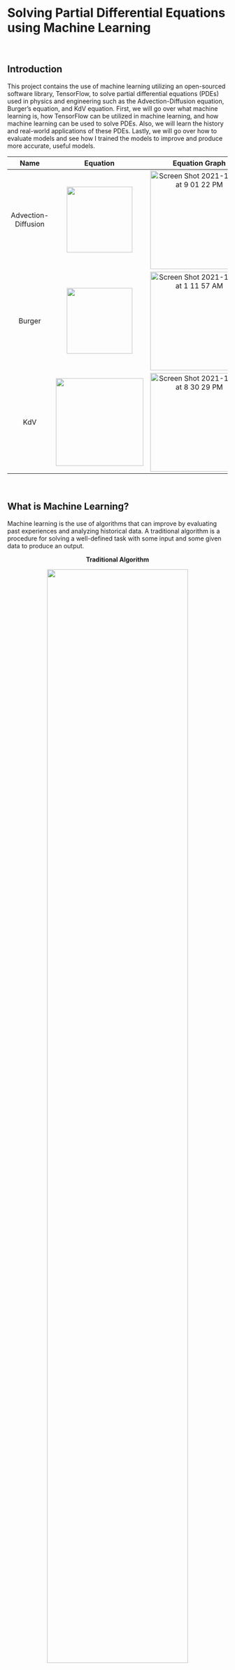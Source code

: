 # Solving Partial Differential Equations using Machine Learning 

<br />

## Introduction
This project contains the use of machine learning utilizing an open-sourced software library, TensorFlow, to solve partial differential equations (PDEs) used in physics and engineering such as the Advection-Diffusion equation, Burger’s equation, and KdV equation. First, we will go over what machine learning is, how TensorFlow can be utilized in machine learning, and how machine learning can be used to solve PDEs. Also, we will learn the history and real-world applications of these PDEs. Lastly, we will go over how to evaluate models and see how I trained the models to improve and produce more accurate, useful models.


| Name| Equation| Equation Graph|
|:---:|:--------:|:------:|
|Advection-Diffusion|<img width="150" src="https://user-images.githubusercontent.com/90737587/141264714-1cf3c558-669d-40dc-9635-1f680e8ade5e.png">|<img width="225" alt="Screen Shot 2021-10-31 at 9 01 22 PM" src="https://user-images.githubusercontent.com/90737587/139620001-ab139012-a904-4bce-8c1a-660ef648a118.png">|
|Burger|<img width="150"  src="https://user-images.githubusercontent.com/90737587/142930461-fa204c37-d107-49b1-b97e-bdbeb4f06a66.png">|<img width="225" alt="Screen Shot 2021-11-03 at 1 11 57 AM" src="https://user-images.githubusercontent.com/90737587/140027116-32d19225-38f4-46f2-acf9-b82c0cb9e4db.png">|
|KdV|<img width="200"  src="https://user-images.githubusercontent.com/90737587/141266138-d94e8f4f-ede9-4257-8485-44ffa25c7275.png">|<img width="225" alt="Screen Shot 2021-10-31 at 8 30 29 PM" src="https://user-images.githubusercontent.com/90737587/139617944-881010bb-8643-42a4-947d-4a9a221482c7.png">|

<br />

## What is Machine Learning? <br />
Machine learning is the use of algorithms that can improve by evaluating past experiences and analyzing historical data. A traditional algorithm is a procedure for solving a well-defined task with some input and some given data to produce an output. 



<p align="center">
<b> Traditional Algorithm </b>
</p>
<p align="center">                    
<img src= "https://user-images.githubusercontent.com/90737587/141258601-a22f423f-b4fe-47ff-8604-84bca03b672b.png" width="80%" height="80%">
</p>


Let’s do a traditional algorithm example with the organization of a book collection. The task would be to organize the old books by genre such as action, mystery, historical fiction, horror… etc. Then, you would classify what defines each book genre and create a procedure for organizing the books. The output is the book collection organized by genre. 

<p align="center">
<b> Traditional Algorithm </b>
</p>
<p align="center">
<img src="https://user-images.githubusercontent.com/90737587/141258654-e01bdbb0-a2cd-4e7a-87c4-568642e7bc49.png" width="80%" height="80%">
</p>


In contrast, a machine learning algorithm is given a problem, some input with some shared data, and the output would be to produce a procedure. A machine learning algorithm learns patterns in data and can improve its procedure.
            
<p align="center">
<b> Machine Learning Algorithm </b>
</p>
<p align="center">  
<img src="https://user-images.githubusercontent.com/90737587/141258702-750acb4a-9cf3-4499-9cf4-5f96142b6566.png" width="80%" height="80%">
</p>

Now, let’s try the same example we used for the traditional algorithm but this time with the machine learning algorithm. The task remains the same: to organize the books by genre such as action, mystery, historical fiction, horror… etc. Then, we should still input some rules of what defines each book genre. However, we do not create a procedure for organizing these books. Instead, we show the computer hundreds of thousands of examples of books and their genres. The computer will learn patterns on how to different books by genre on its own. In addition, over time, the computer will improve its procedure and identify and organize future books added to the book collection. 


<p align="center">
<b> Machine Learning Algorithm </b>
</p>
<p align="center">
<img src="https://user-images.githubusercontent.com/90737587/141258799-dd6886a6-1be0-4c28-b92b-cd11a9bb343d.png" width="80%" height="80%">
</p>

The difference between a traditional algorithm and a machine learning algorithm is that a programmer would need to create a procedure for the traditional algorithm. Whereas, in machine learning, the computer would be responsible for creating a procedure. In addition, the computer can improve its procedure over time in machine learning, but a traditional algorithm cannot. How is this possible? Well, machine learning algorithms can improve because it utilizes a software library containing data that gives the algorithms the ability to improve.
<br />
<br />
## How TensorFlow is used in Machine Learning?
The software library we will use that gives us the ability for the machine learning algorithms to improve is TensorFlow. TensorFlow is an open-sourced software library that is utilized for training neural networks and models. TensorFlow is also known for solving numerical computations. Hence, we can use TensorFlow to solve PDEs. PDEs are used in physics and engineering applications such as simulating waves, heat flow, fluid dispersion, electrostatics over time, and more. The PDEs that we will use in the project are the Advection-Diffusion equation, Burger's equation, and KdV equation. But before we go more in-depth about what PDEs are and their real-world applications, let's go over the machine learning process first. 
<br />
<br />
## Machine Learning Process Flowchart

The flowchart below will explain the five steps of the general machine learning process. We want to get a great understanding of the basics before we go into detail about how the machine learning process is utilized to solve PDEs. First, start at step 1, then step 2 until you end at step 5.  

<img src="https://user-images.githubusercontent.com/90737587/141751967-9b24e444-f079-4771-95a4-5eacdcc652ee.png" width="100%" height="100%">

For this project, I utilized this [Advection-Diffusion code](https://github.com/dynamicslab/deep-learning-fluids/blob/main/notebooks/advection_diffusion_DL.ipynb) that also uses the same general machine learning process shown above. I used the same code for the Burger’s and KdV’s code except with some slight modifications. In the flowchart down below, I will explain how we utilized the machine learning process in regard to solving PDEs. Keep in mind that I will be solely focusing on the machine learning process itself. Later, I will go into further detail about what Tests 1 & 2 are and how to evaluate and improve the models. With that said, for steps 1-3, I will explain what the creator of the Advection-Diffusion code did for data collection, preparing the data, and building the model. Then, for steps 3-5, I will explain what I have done to train the model, test the model, and improve the model to get better results. 
<br />
<br />
## How was the Machine learning process used in this project?

<img src= "https://user-images.githubusercontent.com/90737587/142388491-a1046e69-e6cd-4774-ac44-a5fce6405dd2.png" >

*Note: Though Test 2 did not need improvement, I still tuned parameters of model to verify the accuracy of the model.*  
<br />
<br />
## What is a Partial Differential Equation (PDE) and its relation to Machine Learning?

Like mentioned prior, PDEs are mathematical equations used in physics and engineering applications such as simulating waves, heat flow, fluid dispersion, electrostatics over time, and more. PDEs contain partial derivatives of functions that depend on several variables. PDEs are not generally solvable analytically, only a few can be solved with exact solutions. For the PDEs that we have yet to produce exact solutions for, researchers have developed numerical solution techniques on the computer to create approximated solutions and simulations over the years. This project will demonstrate how to use machine learning and TensorFlow to produce approximated solutions for these PDEs. The PDEs we will learn about are the Advection-Diffusion equation, Burger’s equation, and the KdV equation.
<br />
<br />
## What is the Advection-Diffusion equation?
The Advection-Diffusion equation describes a large amount of substance, usually fluid, that is spread out over a period time. Figure 1 shows oil being dumped into a river and spreading out. The Advection-Diffusion equation explains how the concentration of oil in the water changes over time.

| Equation| Equation Graph| Real-world Example |
|:--------:|:------------:|:------------------:|
|<img width="150" src="https://user-images.githubusercontent.com/90737587/141264714-1cf3c558-669d-40dc-9635-1f680e8ade5e.png">|<img width="225" alt="Screen Shot 2021-10-31 at 9 01 22 PM" src="https://user-images.githubusercontent.com/90737587/139620001-ab139012-a904-4bce-8c1a-660ef648a118.png">|<img width="250" src="https://user-images.githubusercontent.com/90737587/142381663-0634b474-ad8e-4c73-844d-78c9d220adde.jpg">  <br /> (Figure 1: Oil spill in river)|


### Defining the variables:
t = temporal coordinate *(a specific time)*     <br />
u(x,t) = speed of fluid *(speed dependent on x and t)*  
D = diffusion coefficient *(amount of a particle substance that diffuses across an unit of area)*  
v = advection coefficient *(velocity or speed of the flow)*

### The History of the Advection-Diffusion equation:
The Advection-Diffusion equation is of fluid dynamics which is the study of fluid motion under the action of physics forces. The term "advection" means the transport of a large quantity of fluid. The term "diffusion" means the intermingling of substances by the natural movement of their particles. The Advection-Diffusion equation is derived from the continuity equation. The continuity equation describes the transport of a quantity and is of one of physics fundamentals laws, the conservation law. The conservation law states that energy can neither be created nor destroyed, but it can transform one form into another. 
<br />
<br />
## What is the Burger's equation?
Burger’s equation resembles a shock wave and is known for modeling turbulence. Turbulence is fluid motion caused by dramatic, hectic changes in pressure and flow velocity. If you have been an airplane, you may be familiar with turbulence as the cause of an uneasy and not so smooth ride for a short period of time. Figure 2 shows a drawing displaying how wind turbulence may interact with an airplane. Burger's equation illustrates the theory of turbulence.

| Equation| Equation Graph| Real-world Example |
|:--------:|:------------:|:------------------:|
|<img width="150" src="https://user-images.githubusercontent.com/90737587/142930461-fa204c37-d107-49b1-b97e-bdbeb4f06a66.png">|<img width="240" src="https://user-images.githubusercontent.com/90737587/140027116-32d19225-38f4-46f2-acf9-b82c0cb9e4db.png">|<img width="240" src="https://user-images.githubusercontent.com/90737587/142951722-8d60f67e-9187-4981-b8b4-79af1aff019e.png"> <br /> (Figure 2: Wind turbulence interacting with an airplane )|

### Defining the variables:  
x = spatial coordinate *(a specific location)*   <br />
t = temporal coordinate *(a specific time)*    <br />
u(x,t) = speed of fluid *(speed dependent on x and t)*     
v = advection coefficient *(velocity or speed of the flow)*    <br />

### The History of the Burger's equation: 
The Burger’s equation or Bateman-Burger’s equation was created by Harry Bateman in 1915 and then later studied by Johanne Martinus Burgers in 1948. Burger’s equation is obtained by combining a nonlinear wave motion with a linear diffusion and is the simplest nonlinear model equation for diffusive waves in fluid dynamics. Burger’s equation is derived from the Naiver Strokes equation. Naive Strokes equations are the fundamental equations of viscous fluid dynamics. Similar to the Advection-Diffusion equation, Burger’s equation is a continuity equation and from the conservation law.
<br />
<br />
## What is the KdV's equation

| Equation| Equation Graph| Real-world Example |
|:--------:|:------------:|:------------------:|
|<img width="150" src="https://user-images.githubusercontent.com/90737587/141266138-d94e8f4f-ede9-4257-8485-44ffa25c7275.png">|<img width="225" src="https://user-images.githubusercontent.com/90737587/139617944-881010bb-8643-42a4-947d-4a9a221482c7.png"> |<img width="250" src="">  <br /> (Figure 3: )|

### Defining the variables: 
x = spatial coordinate (a specific location)  <br />
t = temporal coordinate (a specific time)   <br />
u(x,t) = speed of fluid (speed dependent on x and t)  <br />
D = diffusion coefficient (amount of a particle substance that diffuses across an unit of area)  <br />
v = advection coefficient (velocity or speed of the flow)  <br />

### The History of the KdV's equation:
The history of the KdV equation started with John Scott Russell observing a solitary wave, also known as a soliton, in a canal in 1834. Following this, Russell came up with the basic properties of a soliton. In 1870, Lord Rayleigh and Joseph Boussinesq did further theoretical investigations. Then in 1895, Korteweg and De Vries created the KdV equation, a mathematical model of soliton waves in shallow waters. In 1965, Norman Zabusky and Martin David Kruskal at Princeton Physics Plasma laboratory created computer simulations to study the KdV equation. They discovered the solitons could keep their shape after passing through each other. In 1967, Gardner, Greene, Kruskal, and Miura developed an analytic solution to the KdV equation utilizing the inverse scattering transform. In other words, the KdV equation is of the few non-linear partial differential equations that can be solved with exact solutions. Like Burger’s equation and the Advection-Diffusion equation, the KdV equation is derived from the conservation law. 

# Test 1
## Advection-Diffusion Equation

### Test 1: Input code 
```
# Build model
deep_approx = keras.models.Sequential()
deep_approx.add(layers.Dense(2, input_dim=2, activation='elu'))
deep_approx.add(layers.Dense(10, activation='elu'))
deep_approx.add(layers.Dense(1, activation='linear'))

# Compile model
deep_approx.compile(loss='mse', optimizer='adam')

# Fit!
history = deep_approx.fit(X_train, y_train,
            epochs=10, batch_size=32,
            validation_data=(X_dev, y_dev),
            callbacks=keras.callbacks.EarlyStopping(patience=5))
```

### Test 1: Input Table 

| Test| Dense Layer 1 | Dense Layer 2 |Dense Layer 3 |Input Dimension |Epochs|
|:---:|:------------: | :-----------: |:------------:|:--------------:|:---:|
|[A1](https://github.com/RupakMukherjee/PPPL-CCI-2021/blob/main/testA1.py)|2|10|1|2|10|
|[A2](https://github.com/RupakMukherjee/PPPL-CCI-2021/blob/main/testA2.py)|5|25|3|2|30|
|[A3](https://github.com/RupakMukherjee/PPPL-CCI-2021/blob/main/testA3.py)|50|2|1|2|30|
|[A4](https://github.com/RupakMukherjee/PPPL-CCI-2021/blob/main/testA4.py)|100|100|1|2|30|
|[A5](https://github.com/RupakMukherjee/PPPL-CCI-2021/blob/main/testA5.py)|1000|1000|10|2|30|

### Test 1: Output Graphs 

| Test| Validation Loss Chart | Error Chart |
|:---:|:--------------------: | :-----------:|
|[A1](https://github.com/RupakMukherjee/PPPL-CCI-2021/blob/main/testA1.py)|<img width="225" alt="Screen Shot 2021-11-01 at 2 55 05 PM" src="https://user-images.githubusercontent.com/90737587/139747239-9f22f746-082e-4a5a-ac22-bc0f59479bc0.png">|<img width="375" alt="Screen Shot 2021-11-01 at 2 07 12 PM" src="https://user-images.githubusercontent.com/90737587/139742276-8f0f9c77-617c-4510-9656-8bac4d6eff84.png">|
|[A2](https://github.com/RupakMukherjee/PPPL-CCI-2021/blob/main/testA2.py)|<img width="225" alt="Screen Shot 2021-11-01 at 2 26 46 PM" src="https://user-images.githubusercontent.com/90737587/139744302-87f30127-f43a-4081-973a-07999db88091.png">|<img width="375" alt="Screen Shot 2021-11-01 at 2 27 03 PM" src="https://user-images.githubusercontent.com/90737587/139744324-0bfc54ef-7cbe-4c29-a887-ff9a48e43133.png">|
|[A3](https://github.com/RupakMukherjee/PPPL-CCI-2021/blob/main/testA3.py)|<img width="225" alt="A3VL" src="https://user-images.githubusercontent.com/90737587/139741080-58744d79-e820-4d3b-9f76-c4130a74463c.png">|<img width="375" alt="A3EC" src="https://user-images.githubusercontent.com/90737587/139741092-8ad564b5-845f-438f-80e0-3a3fa780edff.png">|
|[A4](https://github.com/RupakMukherjee/PPPL-CCI-2021/blob/main/testA4.py)|<img width="225" alt="A4VL" src="https://user-images.githubusercontent.com/90737587/139741116-4b148900-b5b9-4d6f-a5e3-3a3c5bb5bfb8.png">|<img width="375" alt="A4EC" src="https://user-images.githubusercontent.com/90737587/139741133-03c6209a-77af-4fb8-908c-6a19d0ce5ed3.png">|
|[A5](https://github.com/RupakMukherjee/PPPL-CCI-2021/blob/main/testA5.py)|<img width="225" alt="A5VL" src="https://user-images.githubusercontent.com/90737587/139741162-91d00fe1-9b77-418f-94b9-e4cd9a8b75d8.png">|<img width="375" alt="A5EC" src="https://user-images.githubusercontent.com/90737587/139741178-994d891d-9b68-4524-8aae-652d53983199.png">|

## Burger's Equation

### Test 1: Input code 
```
# Build model
deep_approx = keras.models.Sequential()
deep_approx.add(layers.Dense(10, input_dim=2, activation='elu'))
deep_approx.add(layers.Dense(10, activation='elu'))
deep_approx.add(layers.Dense(1, activation='linear'))

# Compile model
deep_approx.compile(loss='mse', optimizer='adam')

# Fit!
history = deep_approx.fit(X_train, y_train,
            epochs=10, batch_size=32,
            validation_data=(X_dev, y_dev),
            callbacks=keras.callbacks.EarlyStopping(patience=5))
            
```
[//]: <> (Changed names of Test cases. Old Name: A, New name: B1)

### Test 1: Input Table 

| Test| Dense Layer 1| Dense Layer 2| Dense Layer 3| Epochs|
|:---:|:------------: | :-----------: |:------------:|:---:|
|[B1](https://github.com/RupakMukherjee/PPPL-CCI-2021/blob/main/testB1.py)|10 |10 |1 |10|
|[B2](https://github.com/RupakMukherjee/PPPL-CCI-2021/blob/main/testB2.py)|2 |10 |1 |30|
|[B3](https://github.com/RupakMukherjee/PPPL-CCI-2021/blob/main/testB3.py)|4 |4 |5 |30|
|[B4](https://github.com/RupakMukherjee/PPPL-CCI-2021/blob/main/testB4.py)|15 |15 |2 |30|
|[B5](https://github.com/RupakMukherjee/PPPL-CCI-2021/blob/main/testB5.py)|50 |50 |1 |30|

### Test 1: Output Graphs 

| Test| Validaiton Loss Chart| Error Chart|
|:---:|:------------:|:-----------:|
|[B1](https://github.com/RupakMukherjee/PPPL-CCI-2021/blob/main/testB1.py)|<img width="225" alt="TestA-ValLoss (2)" src="https://user-images.githubusercontent.com/90737587/139619306-480ea9e0-f654-4864-bda3-ae5a0f53c418.png">|<img width="375" alt="TestA-Error (1)" src="https://user-images.githubusercontent.com/90737587/139619329-5b7955f1-579b-4ee3-a147-bd3197126564.png">|
|[B2](https://github.com/RupakMukherjee/PPPL-CCI-2021/blob/main/testB2.py)|<img width="225" alt="TestB-ValLoss (4)" src="https://user-images.githubusercontent.com/90737587/139619412-95f597ab-cbfc-4063-8eaa-30f4491a43e8.png">|<img width="375" alt="TestB-Errors (1)" src="https://user-images.githubusercontent.com/90737587/139619425-680dee6c-396c-4ae8-a8cd-bcb17c41b372.png">|
|[B3](https://github.com/RupakMukherjee/PPPL-CCI-2021/blob/main/testB3.py)|<img width="225" alt="TestC-ValLoss (2)" src="https://user-images.githubusercontent.com/90737587/139619474-6810223d-fcfc-436e-a9f0-3b4386f0b234.png">|<img width="375" alt="TestC-Error (1)" src="https://user-images.githubusercontent.com/90737587/139619498-d43d8a6b-786e-4d54-bcdf-3486bd74d326.png">|
|[B4](https://github.com/RupakMukherjee/PPPL-CCI-2021/blob/main/testB4.py)|<img width="225" alt="TestD-ValLoss (6)" src="https://user-images.githubusercontent.com/90737587/139619635-e958cf35-bacd-4a92-a7cf-759393356139.png">|<img width="375" alt="TestD-Error (5)" src="https://user-images.githubusercontent.com/90737587/139619653-7c44d6e6-4caa-433b-91ea-e701b2f2ccad.png">|
|[B5](https://github.com/RupakMukherjee/PPPL-CCI-2021/blob/main/testB5.py)|<img width="225" alt="TestE-VaLoss (2)" src="https://user-images.githubusercontent.com/90737587/139619684-dc647f49-c17e-4137-820a-4be6be4dfa66.png">|<img width="375" alt="TestE-Errors (1)" src="https://user-images.githubusercontent.com/90737587/139619696-ffe55108-72fa-454e-ae4b-9ecc3a61a288.png">|

## KdV's Equation 

### Test 1: Input Code
```
# Build model
deep_stepper2 = keras.models.Sequential()
deep_stepper2.add(layers.Dense(10, input_dim=2, activation='elu'))
deep_stepper2.add(layers.Dense(10, activation='elu'))
deep_stepper2.add(layers.Dense(1, activation='linear'))

# Compile model
deep_stepper2.compile(loss='mse', optimizer='adam')

# Fit!
history = deep_stepper2.fit(Xs_train, ys_train, epochs=10, batch_size=32,
            validation_data=(Xs_dev, ys_dev),
            callbacks=keras.callbacks.EarlyStopping(patience=5))
```            

[//]: <> (Changed names of Test cases. Old Name: 1, New name: K1)

### Test 1: Input Table 

| Test| Dense Layer 1 | Dense Layer 2 |Dense Layer 3 |Epochs|
|:---:|:-------------:| :-----------: |:------------:|:----:|
|[K1](https://github.com/RupakMukherjee/PPPL-CCI-2021/blob/main/testK1.py)|10|10|1|10|
|[K2](https://github.com/RupakMukherjee/PPPL-CCI-2021/blob/main/testK2.py)|5|5|1|30|
|[K3](https://github.com/RupakMukherjee/PPPL-CCI-2021/blob/main/testK3.py)|50|50|1|30|
|[K4](https://github.com/RupakMukherjee/PPPL-CCI-2021/blob/main/testK4.py)|150|150|1|30|
|[K5](https://github.com/RupakMukherjee/PPPL-CCI-2021/blob/main/testK5.py)|500|500|1|100|

### Test 1: Output Graphs 

| Test| Validation Loss Chart | Error Chart |
|:---:|:--------------------: | :-----------:|
|[K1](https://github.com/RupakMukherjee/PPPL-CCI-2021/blob/main/testK1.py)|<img width="225" alt="Test1-ValLoss (1)" src="https://user-images.githubusercontent.com/90737587/139624198-16c6e49e-6926-4417-8c17-301a1536c738.png">|<img width="375" alt="Test1-Errors (1)" src="https://user-images.githubusercontent.com/90737587/139624213-41c3c1ac-87dc-4698-8266-317d3d38a0ac.png">|
|[K2](https://github.com/RupakMukherjee/PPPL-CCI-2021/blob/main/testK2.py)|<img width="225" alt="Test2-ValLoss (1)" src="https://user-images.githubusercontent.com/90737587/139624233-8fdecb8c-bb72-4220-ac18-5611e7fb219c.png">|<img width="375" alt="Test2-Errors (1)" src="https://user-images.githubusercontent.com/90737587/139624246-9ff385be-e0f5-44c1-9de2-f1f200a8aae2.png">|
|[K3](https://github.com/RupakMukherjee/PPPL-CCI-2021/blob/main/testK3.py)|<img width="225" alt="Test3-ValLoss (1)" src="https://user-images.githubusercontent.com/90737587/139624281-08b27a62-20ab-4aef-9fa5-5aa32823205c.png">|<img width="375" alt="Test3-Errors (1)" src="https://user-images.githubusercontent.com/90737587/139624300-bfdd214b-6ea2-4cfb-99be-a7fdf9406c33.png">|
|[K4](https://github.com/RupakMukherjee/PPPL-CCI-2021/blob/main/testK4.py)|<img width="225" alt="Test4-ValLoss (3)" src="https://user-images.githubusercontent.com/90737587/139624342-113f98ce-975d-4514-85fb-1ea3aae07ffe.png">|<img width="375" alt="Test4-Errors (1)" src="https://user-images.githubusercontent.com/90737587/139624355-3b8d94b9-5fe4-438a-9811-a32b04ca4c44.png">|
|[K5](https://github.com/RupakMukherjee/PPPL-CCI-2021/blob/main/testK5.py)|<img width="225" alt="Test5-ValLoss (2)" src="https://user-images.githubusercontent.com/90737587/139624404-4eaa9878-f9a2-43d3-b5d7-185af74525e3.png">|<img width="375" alt="Test5-Errors (2)" src="https://user-images.githubusercontent.com/90737587/139624426-ebf490e7-6a90-413c-b1c2-950596c9af82.png">|

# Test 2
## Advection-Diffusion Equation

### Test 2: Input Code
```
# Build model
deep_stepper2 = keras.models.Sequential()
deep_stepper2.add(layers.Dense(2, input_dim=3, activation='elu'))
deep_stepper2.add(layers.Dense(10, activation='elu'))
deep_stepper2.add(layers.Dense(1, activation='linear'))

# Compile model
deep_stepper2.compile(loss='mse', optimizer='adam')

# Fit!
history = deep_stepper2.fit(Xs_train, ys_train, epochs=3, batch_size=32,
            validation_data=(Xs_dev, ys_dev),
            callbacks=keras.callbacks.EarlyStopping(patience=5))
            
```
### Test 2: Input Table 

| Test| Dense Layer 1 | Dense Layer 2 |Dense Layer 3 |Input Dimension |Epochs|
|:---:|:------------: | :-----------: |:------------:|:--------------:|:---:|
|[A6](https://github.com/RupakMukherjee/PPPL-CCI-2021/blob/main/testA6.py)|2|10|1|3|1|
|[A7](https://github.com/RupakMukherjee/PPPL-CCI-2021/blob/main/testA7.py)|50|70|1|2|10|
|[A8](https://github.com/RupakMukherjee/PPPL-CCI-2021/blob/main/testA8.py)|100|100|1|2|30|

### Test 2: Output Graphs 

| Test| Graph 1| Graph 2| Graph 3| Graph 4|
|:---:|:------:|:------:|:------:|:------:|
|[A6](https://github.com/RupakMukherjee/PPPL-CCI-2021/blob/main/testA6.py)|<img width="300" alt="A6E1" src="https://user-images.githubusercontent.com/90737587/140024192-7196a68a-18f5-4190-9b68-5a4f742f58d0.png">|<img width="300" alt="A6fu" src="https://user-images.githubusercontent.com/90737587/140024224-3dd44f8e-77ab-4745-8100-109e2c48157b.png">|<img width="300" alt="A6ET" src="https://user-images.githubusercontent.com/90737587/140024242-9e504113-4612-4c2a-92e8-35fa357e4290.png">|<img width="300" alt="A6u" src="https://user-images.githubusercontent.com/90737587/140024573-3617c695-7b03-41ee-a34a-cb05edd99e60.png">|
|[A7](https://github.com/RupakMukherjee/PPPL-CCI-2021/blob/main/testA7.py)|<img width="300" alt="A7E1" src="https://user-images.githubusercontent.com/90737587/140024348-5af83f54-df94-40a9-b313-04af79951a02.png">|<img width="300" alt="A7Fu" src="https://user-images.githubusercontent.com/90737587/140024379-da1b7e05-6854-4f09-a475-e9a25703837e.png">|<img width="300" alt="A7ET" src="https://user-images.githubusercontent.com/90737587/140024410-145239dc-7dc9-4816-a068-164c83f18ced.png">|<img width="300" alt="A7u" src="https://user-images.githubusercontent.com/90737587/140024544-2773c4eb-6882-4dd6-8091-e7ad6646e34c.png">|
|[A8](https://github.com/RupakMukherjee/PPPL-CCI-2021/blob/main/testA8.py)|<img width="300" alt="A8E1" src="https://user-images.githubusercontent.com/90737587/140026659-c9db5b16-e527-466b-a938-f90d548943cd.png">|<img width="300" alt="A8Fu" src="https://user-images.githubusercontent.com/90737587/140026681-f11d3f2a-ef2d-4d99-96ad-3ae1151a5232.png">|<img width="300" alt="A8ET" src="https://user-images.githubusercontent.com/90737587/140026702-b5ad76d3-9339-4c4f-bdbf-1c3b0e1da1d3.png">|<img width="300" alt="A8u" src="https://user-images.githubusercontent.com/90737587/140026708-d87c17d9-5519-4f81-af8d-5aeaa120034b.png">|



## Burger's Equation

### Test 2: Input Code
```
# Build model
deep_stepper2 = keras.models.Sequential()
deep_stepper2.add(layers.Dense(2, input_dim=6, activation='elu'))
deep_stepper2.add(layers.Dense(10, activation='elu'))
deep_stepper2.add(layers.Dense(1, activation='linear'))

# Compile model
deep_stepper2.compile(loss='mse', optimizer='adam')

# Fit!
history = deep_stepper2.fit(Xs_train, ys_train, epochs=30, batch_size=32,
            validation_data=(Xs_dev, ys_dev),
            callbacks=keras.callbacks.EarlyStopping(patience=5))
            
```
### Test 2: Input Table

| Test| Dense Layer 1 | Dense Layer 2 |Dense Layer 3 |Epochs|
|:---:|:-------------:|:-------------:|:------------:|:----:|
|[B6](https://github.com/RupakMukherjee/PPPL-CCI-2021/blob/main/testB6.py) |2|10|1|3|
|[B7](https://github.com/RupakMukherjee/PPPL-CCI-2021/blob/main/testB7.py) |10|15|1|10|
|[B8](https://github.com/RupakMukherjee/PPPL-CCI-2021/blob/main/testB8.py) |50|80|5|30|

### Test 2: Output Graphs

| Test| Graph 1| Graph 2| Graph 3| Graph 4|
|:---:|:------:|:------:|:------:|:------:|
|[B6](https://github.com/RupakMukherjee/PPPL-CCI-2021/blob/main/testB6.py)  |<img width="300" alt="TestF-Error1 (1)" src="https://user-images.githubusercontent.com/90737587/139620520-bdf3bf2b-2b90-44e1-85af-4339d254cbc3.png">|<img width="300" alt="TestFu(x,t) (1)" src="https://user-images.githubusercontent.com/90737587/139620537-30f6e297-8219-4b58-9c7d-b23beaf2cda2.png">|<img width="300" alt="TestG-ErrorT (1)" src="https://user-images.githubusercontent.com/90737587/139620547-cf8adece-16e8-4b6e-9e96-d57b75eac463.png">|<img width="300" alt="TestF-u(x,Tend) (1)" src="https://user-images.githubusercontent.com/90737587/139620559-0d169b96-4952-405b-a66d-722c805af42f.png">|
|[B7](https://github.com/RupakMukherjee/PPPL-CCI-2021/blob/main/testB7.py) | <img width="300" alt="TestG-Error1 (1)" src="https://user-images.githubusercontent.com/90737587/139623766-2467b415-e4b9-480c-b7e1-6c2e74b59bdd.png">|<img width="300" alt="TestG-u(x,t) (1)" src="https://user-images.githubusercontent.com/90737587/139623777-a8f78f57-f409-4f78-8985-1aabbfcee912.png">|<img width="300" alt="TestG-ErrorT (2)" src="https://user-images.githubusercontent.com/90737587/139623789-8ff717d4-b8b2-4f82-94ca-1bac52131eeb.png">|<img width="300" alt="TestG-u(x, tend) (1)" src="https://user-images.githubusercontent.com/90737587/139623814-0c04324b-de64-46f2-943c-ea8e3bc3baf2.png">|
|[B8](https://github.com/RupakMukherjee/PPPL-CCI-2021/blob/main/testB8.py)|<img width="300" alt="TestH-Error1 (1)" src="https://user-images.githubusercontent.com/90737587/139623861-c9e5f383-e65b-48a0-995f-74caab44ad66.png">|<img width="300" alt="TestH-u(x,t) (1)" src="https://user-images.githubusercontent.com/90737587/139623876-0ec93ccc-7324-47ac-9148-5501b3094427.png">|<img width="300" alt="TestH-ErrorT (1)" src="https://user-images.githubusercontent.com/90737587/139623889-1c849db1-cffa-48c3-a7a0-6b4573c17290.png">|<img width="300" alt="TestH-u(x, tend) (2)" src="https://user-images.githubusercontent.com/90737587/139623897-d809bf26-5898-49ca-8d12-d14740c4fd91.png">|



## KdV's Equation 

### Test 2: Input Code
```
# Build model
deep_stepper2 = keras.models.Sequential()
deep_stepper2.add(layers.Dense(2, input_dim=6, activation='elu'))
deep_stepper2.add(layers.Dense(10, activation='elu'))
deep_stepper2.add(layers.Dense(1, activation='linear'))

# Compile model
deep_stepper2.compile(loss='mse', optimizer='adam')

# Fit!
history = deep_stepper2.fit(Xs_train, ys_train, epochs=10, batch_size=32,
            validation_data=(Xs_dev, ys_dev),
            callbacks=keras.callbacks.EarlyStopping(patience=5))
```            

### Test 2: Input Table

| Test| Dense Layer 1 | Dense Layer 2 |Dense Layer 3 |Epochs|Input Dimension|
|:---:|:------------: | :-----------: |:------------:|:---:|:--------------:|
|[K6](https://github.com/RupakMukherjee/PPPL-CCI-2021/blob/main/testK6.py)|2|10|1|10|6|
|[K7](https://github.com/RupakMukherjee/PPPL-CCI-2021/blob/main/testK7.py)|50|50|1|30|6|
|[K8](https://github.com/RupakMukherjee/PPPL-CCI-2021/blob/main/testK8.py)|100|80|1|50|2|


### Test 2: Output Graphs

| Test| Graph 1| Graph 2| Graph 3| Graph 4|
|:---:|:------:|:------:|:------:|:------:|
|[K6](https://github.com/RupakMukherjee/PPPL-CCI-2021/blob/main/testK6.py)|<img width="300" alt="Test6-Error1 (1)" src="https://user-images.githubusercontent.com/90737587/139624811-a40e83e2-ea3a-4065-bfd8-a00fe5281273.png">|<img width="300" alt="Test6-u(x,t) (2)" src="https://user-images.githubusercontent.com/90737587/139624825-f03e014f-c797-4586-878f-99ca86f624e8.png">|<img width="300" alt="Test6-ErrorT (1)" src="https://user-images.githubusercontent.com/90737587/139624843-bba92f16-9950-4997-9bd9-c92b8be7de14.png">|<img width="300" alt="Test6-u(x,tend)" src="https://user-images.githubusercontent.com/90737587/139624854-dad74923-4298-450d-b69b-dd7873bc5160.png">|
|[K7](https://github.com/RupakMukherjee/PPPL-CCI-2021/blob/main/testK7.py)|<img width="300" alt="Test7-Error1 (1)" src="https://user-images.githubusercontent.com/90737587/139624870-890cff00-7891-4b3d-8602-a40e0f813877.png">|<img width="300" alt="Test7-u(x,t) (1)" src="https://user-images.githubusercontent.com/90737587/139624894-265ee0bd-b6fc-4708-ae84-dc393f5f16b8.png">|<img width="300" alt="Test7-ErrorT (1)" src="https://user-images.githubusercontent.com/90737587/139624905-29921347-a660-4bfc-9ef2-5e359cba12ec.png">|<img width="300" alt="Test7-u(x,tend) (2)" src="https://user-images.githubusercontent.com/90737587/139624918-037d671b-4553-49eb-bc03-49b9089b1ad0.png">|
|[K8](https://github.com/RupakMukherjee/PPPL-CCI-2021/blob/main/testK8.py)|<img width="300" alt="Test8-Error1 (1)" src="https://user-images.githubusercontent.com/90737587/139624929-810d0381-f81a-4a9f-941b-76fda8410024.png">|<img width="300" alt="Test8-u(x,t) (1)" src="https://user-images.githubusercontent.com/90737587/139624940-1b745f77-adf9-4504-bfa2-7f49bc326a27.png">|<img width="300" alt="Test8-ErrorT (1)" src="https://user-images.githubusercontent.com/90737587/139624946-e8389c11-8979-472d-80a3-a9c77c26cbcd.png">|<img width="300" alt="Test8-u(x,tend)" src="https://user-images.githubusercontent.com/90737587/139624976-e6d3e499-8263-4c71-823d-a9c1a29a93fb.png">|

